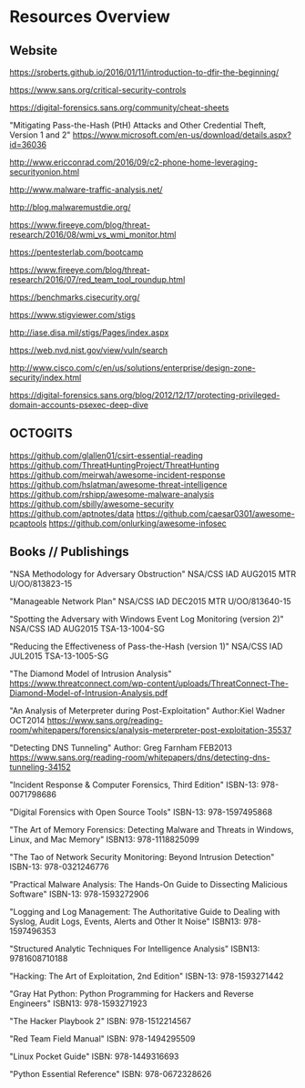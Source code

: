 # Resources Overview

## Website
https://sroberts.github.io/2016/01/11/introduction-to-dfir-the-beginning/

https://www.sans.org/critical-security-controls

https://digital-forensics.sans.org/community/cheat-sheets

"Mitigating Pass-the-Hash (PtH) Attacks and Other Credential Theft, Version 1 and 2" https://www.microsoft.com/en-us/download/details.aspx?id=36036

http://www.ericconrad.com/2016/09/c2-phone-home-leveraging-securityonion.html

http://www.malware-traffic-analysis.net/

http://blog.malwaremustdie.org/

https://www.fireeye.com/blog/threat-research/2016/08/wmi_vs_wmi_monitor.html

https://pentesterlab.com/bootcamp

https://www.fireeye.com/blog/threat-research/2016/07/red_team_tool_roundup.html

https://benchmarks.cisecurity.org/

https://www.stigviewer.com/stigs

http://iase.disa.mil/stigs/Pages/index.aspx

https://web.nvd.nist.gov/view/vuln/search

http://www.cisco.com/c/en/us/solutions/enterprise/design-zone-security/index.html

https://digital-forensics.sans.org/blog/2012/12/17/protecting-privileged-domain-accounts-psexec-deep-dive


## OCTOGITS
https://github.com/glallen01/csirt-essential-reading
https://github.com/ThreatHuntingProject/ThreatHunting
https://github.com/meirwah/awesome-incident-response
https://github.com/hslatman/awesome-threat-intelligence
https://github.com/rshipp/awesome-malware-analysis
https://github.com/sbilly/awesome-security
https://github.com/aptnotes/data
https://github.com/caesar0301/awesome-pcaptools
https://github.com/onlurking/awesome-infosec


## Books // Publishings
"NSA Methodology for Adversary Obstruction" NSA/CSS IAD AUG2015 MTR U/OO/813823-15

"Manageable Network Plan" NSA/CSS IAD DEC2015 MTR U/OO/813640-15

"Spotting the Adversary with Windows Event Log Monitoring (version 2)" NSA/CSS IAD AUG2015 TSA-13-1004-SG

"Reducing the Effectiveness of Pass-the-Hash (version 1)" NSA/CSS IAD JUL2015 TSA-13-1005-SG

"The Diamond Model of Intrusion Analysis" https://www.threatconnect.com/wp-content/uploads/ThreatConnect-The-Diamond-Model-of-Intrusion-Analysis.pdf

"An Analysis of Meterpreter during Post-Exploitation" Author:Kiel Wadner OCT2014 https://www.sans.org/reading-room/whitepapers/forensics/analysis-meterpreter-post-exploitation-35537

"Detecting DNS Tunneling" Author: Greg Farnham FEB2013 https://www.sans.org/reading-room/whitepapers/dns/detecting-dns-tunneling-34152

"Incident Response & Computer Forensics, Third Edition" ISBN-13: 978-0071798686

"Digital Forensics with Open Source Tools" ISBN-13: 978-1597495868

"The Art of Memory Forensics: Detecting Malware and Threats in Windows, Linux, and Mac Memory" ISBN13: 978-1118825099

"The Tao of Network Security Monitoring: Beyond Intrusion Detection" ISBN-13: 978-0321246776

"Practical Malware Analysis: The Hands-On Guide to Dissecting Malicious Software" ISBN-13: 978-1593272906

"Logging and Log Management: The Authoritative Guide to Dealing with Syslog, Audit Logs, Events, Alerts and Other It Noise" ISBN13: 978-1597496353

"Structured Analytic Techniques For Intelligence Analysis" ISBN13: 9781608710188

"Hacking: The Art of Exploitation, 2nd Edition" ISBN-13: 978-1593271442

"Gray Hat Python: Python Programming for Hackers and Reverse Engineers" ISBN13: 978-1593271923

"The Hacker Playbook 2" ISBN: 978-1512214567

"Red Team Field Manual" ISBN: 978-1494295509

"Linux Pocket Guide" ISBN: 978-1449316693

"Python Essential Reference" ISBN: 978-0672328626





